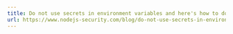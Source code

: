 ```yaml
---
title: Do not use secrets in environment variables and here's how to do it better
url: https://www.nodejs-security.com/blog/do-not-use-secrets-in-environment-variables-and-here-is-how-to-do-it-better
---
```

